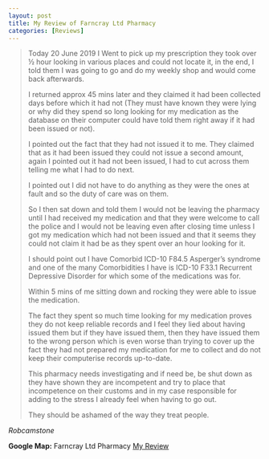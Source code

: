 ```yaml
---
layout: post
title: My Review of Farncray Ltd Pharmacy
categories: [Reviews]
---
```


> Today 20 June 2019 I Went to pick up my prescription they took over &frac12; hour looking in various places and could not locate it, in the end, I told them I was going to go and do my weekly shop and would come back afterwards.
>
> I returned approx 45 mins later and they claimed it had been collected days before which it had not (They must have known they were lying or why did they spend so long looking for my medication as the database on their computer could have told them right away if it had been issued or not).
>
> I pointed out the fact that they had not issued it to me. They claimed that as it had been issued they could not issue a second amount, again I pointed out it had not been issued, I had to cut across them telling me what I had to do next.
>
> I pointed out I did not have to do anything as they were the ones at fault and so the duty of care was on them.
>
> So I then sat down and told them I would not be leaving the pharmacy until I had received my medication and that they were welcome to call the police and I would not be leaving even after closing time unless I got my medication which had not been issued and that it seems they could not claim it had be as they spent over an hour looking for it.
>
> I should point out I have Comorbid ICD-10 F84.5 Asperger’s syndrome and one of the many Comorbidities I have is ICD-10 F33.1 Recurrent Depressive Disorder for which some of the medications was for.
>
> Within 5 mins of me sitting down and rocking they were able to issue the medication.
>
> The fact they spent so much time looking for my medication proves they do not keep reliable records and I feel they lied about having issued them but if they have issued them, then they have issued them to the wrong person which is even worse than trying to cover up the fact they had not prepared my medication for me to collect and do not keep their computerise records up-to-date.
>
> This pharmacy needs investigating and if need be, be shut down as they have shown they are incompetent and try to place that incompetence on their customs and in my case responsible for adding to the stress I already feel when having to go out.
>
> They should be ashamed of the way they treat people.

<cite>Robcamstone</cite>

**Google Map:**
<span class="post-categories">Farncray Ltd Pharmacy [My Review](https://www.google.com/maps/reviews/@51.3738445,0.0955172,17z/data=!3m1!4b1!4m5!14m4!1m3!1m2!1s110731384844099277338!2s0x47d8ac9c22d12afd:0x33bbf18f6d4b5cfd?hl=en-GB)</span>
